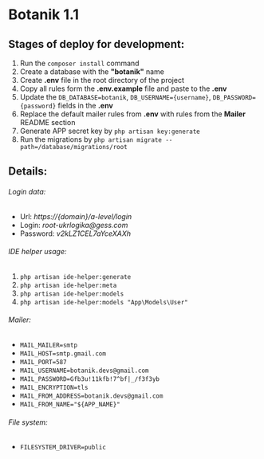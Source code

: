 # Botanik 1.1

## Stages of deploy for development:

1. Run the `composer install` command
2. Create a database with the **"botanik"** name
3. Create **.env** file in the root directory of the project
4. Copy all rules form the **.env.example** file and paste to the **.env**
5. Update the `DB_DATABASE=botanik`, `DB_USERNAME={username}`, `DB_PASSWORD={password}` fields in the **.env**
6. Replace the default mailer rules from **.env** with rules from the **Mailer** README section  
7. Generate APP secret key by `php artisan key:generate`
8. Run the migrations by `php artisan migrate --path=/database/migrations/root`

## Details:

###### Login data:

* Url: _https://{domain}/a-level/login_
* Login: _root-ukrlogika@gess.com_
* Password: _v2kLZ1CEL7aYceXAXh_

###### IDE helper usage:

1. `php artisan ide-helper:generate`
2. `php artisan ide-helper:meta`
3. `php artisan ide-helper:models`
4. `php artisan ide-helper:models "App\Models\User"`

###### Mailer:

* `MAIL_MAILER=smtp`
* `MAIL_HOST=smtp.gmail.com`
* `MAIL_PORT=587`
* `MAIL_USERNAME=botanik.devs@gmail.com`
* `MAIL_PASSWORD=Gfb3u!11kfb!7^bf|_/f3f3yb`
* `MAIL_ENCRYPTION=tls`
* `MAIL_FROM_ADDRESS=botanik.devs@gmail.com`
* `MAIL_FROM_NAME="${APP_NAME}"`

###### File system:
* `FILESYSTEM_DRIVER=public`
